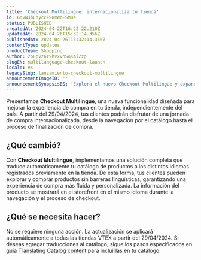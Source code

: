```yaml
---
title: 'Checkout Multilingue: internacionaliza tu tienda'
id: 6qvNJhChyccFS8mWoESMue
status: PUBLISHED
createdAt: 2024-04-22T16:22:22.210Z
updatedAt: 2024-04-26T15:32:14.356Z
publishedAt: 2024-04-26T15:32:14.356Z
contentType: updates
productTeam: Shopping
author: 2o8pvz6z9hvxvhSoKAiZzg
slugEN: multilanguage-checkout-launch
locale: es
legacySlug: lanzamiento-checkout-multilingue
announcementImageID: ''
announcementSynopsisES: 'Explora el nuevo Checkout Multilingue y expande tu tienda globalmente ofreciendo una experiencia de compra localizada.'
---
```


Presentamos **Checkout Multilingue**, una nueva funcionalidad diseñada para mejorar la experiencia de compra en tu tienda, independientemente del país. A partir del 29/04/2024, tus clientes podrán disfrutar de una jornada de compra internacionalizada, desde la navegación por el catálogo hasta el proceso de finalización de compra.

## ¿Qué cambió?

Con **Checkout Multilingue**, implementamos una solución completa que traduce automáticamente tu catálogo de productos a los distintos idiomas registrados previamente en la tienda. De esta forma, tus clientes pueden explorar y comprar productos sin barreras linguísticas, garantizando una experiencia de compra más fluida y personalizada. La información del producto se mostrará en el storefront en el mismo idioma durante la navegación y el proceso de checkout. 

## ¿Qué se necesita hacer?

No se requiere ninguna acción. La actualización se aplicará automáticamente a todas las tiendas VTEX a partir del 29/04/2024. Si deseas agregar traducciones al catálogo, sigue los pasos especificados en guía [Translating Catalog content](https://developers.vtex.com/docs/guides/catalog-internationalization) para incluirlas en tu catálogo. 

